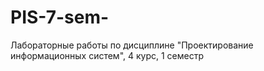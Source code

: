 # PIS-7-sem-
Лабораторные работы по дисциплине "Проектирование информационных систем", 4 курс, 1 семестр
